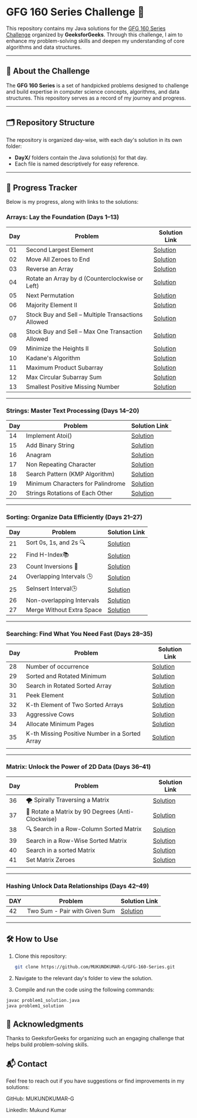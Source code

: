 # GFG 160 Series Challenge 🚀

This repository contains my Java solutions for the [GFG 160 Series Challenge](https://www.geeksforgeeks.org/courses/gfg-160-series) organized by **GeeksforGeeks**. Through this challenge, I aim to enhance my problem-solving skills and deepen my understanding of core algorithms and data structures.

---

## 📖 About the Challenge

The **GFG 160 Series** is a set of handpicked problems designed to challenge and build expertise in computer science concepts, algorithms, and data structures. This repository serves as a record of my journey and progress.

---

## 🗂️ Repository Structure

The repository is organized day-wise, with each day's solution in its own folder:

- **DayX/** folders contain the Java solution(s) for that day.
- Each file is named descriptively for easy reference.

---

## 📅 Progress Tracker

Below is my progress, along with links to the solutions:

### Arrays: Lay the Foundation (Days 1–13)

| Day | Problem                                            | Solution Link                                                                                                                          |
| --- | -------------------------------------------------- | -------------------------------------------------------------------------------------------------------------------------------------- |
| 01  | Second Largest Element                             | [Solution](<./Arrays -Lay the Foundation (Days 1–13)/DAY1(Second%20Largest%20Element)/>)                                               |
| 02  | Move All Zeroes to End                             | [Solution](<./Arrays -Lay the Foundation (Days 1–13)/DAY2(Move%20All%20Zeroes%20to%20End)/>)                                           |
| 03  | Reverse an Array                                   | [Solution](<./Arrays -Lay the Foundation (Days 1–13)/DAY3(Reverse%20an%20Array)/>)                                                     |
| 04  | Rotate an Array by d (Counterclockwise or Left)    | [Solution](<./Arrays -Lay the Foundation (Days 1–13)/DAY4(Rotate%20Array)/>)                                                           |
| 05  | Next Permutation                                   | [Solution](<./Arrays -Lay the Foundation (Days 1–13)/DAY5(Next%20Permutation)/>)                                                       |
| 06  | Majority Element II                                | [Solution](<./Arrays -Lay the Foundation (Days 1–13)/DAY6(Majority%20Element%20II)/>)                                                  |
| 07  | Stock Buy and Sell – Multiple Transactions Allowed | [Solution](<./Arrays -Lay the Foundation (Days 1–13)/DAY7(Stock%20Buy%20and%20Sell%20%E2%80%93%20Multiple%20Transaction%20Allowed)/>)  |
| 08  | Stock Buy and Sell – Max One Transaction Allowed   | [Solution](<./Arrays -Lay the Foundation (Days 1–13)/DAY8(Stock%20Buy%20and%20Sell%20%E2%80%93%20Max%20one%20Transaction%20Allowed)/>) |
| 09  | Minimize the Heights II                            | [Solution](<./Arrays -Lay the Foundation (Days 1–13)/DAY9(Minimize%20the%20Heights%20II)/>)                                            |
| 10  | Kadane's Algorithm                                 | [Solution](<./Arrays -Lay the Foundation (Days 1–13)/DAY10(Kadane's%20Algorithm)/>)                                                    |
| 11  | Maximum Product Subarray                           | [Solution](<./Arrays -Lay the Foundation (Days 1–13)/DAY11(Maximum%20Product%20Subarray)/>)                                            |
| 12  | Max Circular Subarray Sum                          | [Solution](<./Arrays -Lay the Foundation (Days 1–13)/DAY12(Max%20Circular%20Subarray%20Sum)/>)                                         |
| 13  | Smallest Positive Missing Number                   | [Solution](<./Arrays -Lay the Foundation (Days 1–13)/DAY13(Smallest%20Positive%20Missing%20Number)/>)                                  |

---

### Strings: Master Text Processing (Days 14–20)

| Day | Problem                           | Solution Link                                                                                                   |
| --- | --------------------------------- | --------------------------------------------------------------------------------------------------------------- |
| 14  | Implement Atoi()                  | [Solution](<./Strings - Master Text Processing (Days 14–20)/DAY14(Implement%20Atoi)/>)                          |
| 15  | Add Binary String                 | [Solution](<./Strings - Master Text Processing (Days 14–20)/DAY15(Add%20Binary%20Strings)/>)                    |
| 16  | Anagram                           | [Solution](<./Strings - Master Text Processing (Days 14–20)/DAY16(Anagram)/>)                                   |
| 17  | Non Repeating Character           | [Solution](<./Strings - Master Text Processing (Days 14–20)/DAY17(Non%20Repeating%20Character)/>)               |
| 18  | Search Pattern (KMP Algorithm)    | [Solution](<./Strings - Master Text Processing (Days 14–20)/DAY18(Search%20Pattern%20(KMP-Algorithm))/>)        |
| 19  | Minimum Characters for Palindrome | [Solution](<./Strings - Master Text Processing (Days 14–20)/DAY19(Min%20Chars%20to%20Add%20for%20Palindrome)/>) |
| 20  | Strings Rotations of Each Other   | [Solution](<./Strings - Master Text Processing (Days 14–20)/DAY20(Strings%20Rotations%20of%20Each%20Other)/>)   |

---

### Sorting: Organize Data Efficiently (Days 21–27)

| Day | Problem                   | Solution Link                                                                                            |
| --- | ------------------------- | -------------------------------------------------------------------------------------------------------- |
| 21  | Sort 0s, 1s, and 2s 🔍    | [Solution](<./Sorting - Organize Data Efficiently (Days 21–27)/DAY21(Sort%200s%2C%201s%2C%20and%202s)/>) |
| 22  | Find H-Index📚            | [Solution](<./Sorting - Organize Data Efficiently (Days 21–27)/DAY22(H-Index%20Finder)/>)                |
| 23  | Count Inversions 🧮       | [Solution](<./Sorting - Organize Data Efficiently (Days 21–27)/DAY23(Count%20Inversions)/>)              |
| 24  | Overlapping Intervals 🕒  | [Solution](<./Sorting - Organize Data Efficiently (Days 21–27)/DAY24(Overlapping%20Intervals)/>)         |
| 25  | SeInsert Interval🕒       | [Solution](<./Sorting - Organize Data Efficiently (Days 21–27)/DAY25(Insert%20Interval)/>)               |
| 26  | Non-overlapping Intervals | [Solution](<./Sorting - Organize Data Efficiently (Days 21–27)/DAY26(Non-overlapping%20Intervals)/>)     |
| 27  | Merge Without Extra Space | [Solution](<./Sorting - Organize Data Efficiently (Days 21–27)/DAY27(Merge%20Without%20Extra%20Space)/>) |

---

### Searching: Find What You Need Fast (Days 28–35)

| Day | Problem                                        | Solution Link                                                                                                                               |
| --- | ---------------------------------------------- | ------------------------------------------------------------------------------------------------------------------------------------------- |
| 28  | Number of occurrence                           | [Solution](<./Searching- Find What You Need Fast (Days 28–35)/DAY28(Number%20of%20occurrence)/>)                                            |
| 29  | Sorted and Rotated Minimum                     | [Solution](<./Searching- Find What You Need Fast (Days 28–35)/DAY29(Sorted%20and%20Rotated%20Minimum)/>)                                    |
| 30  | Search in Rotated Sorted Array                 | [Solution](<./Searching- Find What You Need Fast (Days 28–35)/DAY30(Search%20in%20Rotated%20Sorted%20Array)/>)                              |
| 31  | Peek Element                                   | [Solution](<./Searching- Find What You Need Fast (Days 28–35)/DAY31(Peak%20element)/>)                                                      |
| 32  | K-th Element of Two Sorted Arrays              | [Solution](<./Searching- Find What You Need Fast (Days 28–35)/DAY32(K-th%20Element%20of%20Two%20Sorted%20Arrays)/>)                         |
| 33  | Aggressive Cows                                | [Solution](<./Searching- Find What You Need Fast (Days 28–35)/DAY33(Aggressive%20Cows)/>)                                                   |
| 34  | Allocate Minimum Pages                         | [Solution](<./Searching- Find What You Need Fast (Days 28–35)/DAY34(Allocate%20Minimum%20Pages)>)                                           |
| 35  | K-th Missing Positive Number in a Sorted Array | [Solution](<./Searching- Find What You Need Fast (Days 28–35)/DAY35(K%E2%80%93th%20Missing%20Positive%20Number%20in%20a%20Sorted%20Array)>) |
|     |                                                |

---

### Matrix: Unlock the Power of 2D Data (Days 36–41)

| Day | Problem                                           | Solution Link                                                                                                                    |
| --- | ------------------------------------------------- | -------------------------------------------------------------------------------------------------------------------------------- |
| 36  | 🌪️ Spirally Traversing a Matrix                   | [Solution](<./Matrix - Unlock the Power of 2D Data (Days 36–41)/DAY36(Spirally%20Traversing%20a%20Matrix)/>)                     |
| 37  | 🔄 Rotate a Matrix by 90 Degrees (Anti-Clockwise) | [Solution](<./Matrix - Unlock the Power of 2D Data (Days 36–41)/DAY37(Rotate%20by%2090%20degree)/>)                              |
| 38  | 🔍 Search in a Row-Column Sorted Matrix           | [Solution](<./Matrix - Unlock the Power of 2D Data (Days 36–41)/DAY38(Search%20in%20a%20row%E2%80%93Column%20Sorted%20Matrix)/>) |
| 39  | Search in a Row-Wise Sorted Matrix                | [Solution](<./Matrix - Unlock the Power of 2D Data (Days 36–41)/DAY39(Search%20in%20a%20Row%20Wise%20Sorted%20Matrix%20)/>)      |
| 40  | Search in a sorted Matrix                         | [Solution](<./Matrix - Unlock the Power of 2D Data (Days 36–41)/DAY40(Search%20in%20a%20sorted%20Matrix)/>)                      |
| 41  | Set Matrix Zeroes                                 | [Solution](<./Matrix - Unlock the Power of 2D Data (Days 36–41)/DAY41(Set%20Matrix%20Zeroes)/>)                                  |
|     |                                                   |                                                                                                                                  |

---

### Hashing Unlock Data Relationships (Days 42–49)

| DAY | Problem                       | Solution Link                                                                                                   |
| --- | ----------------------------- | --------------------------------------------------------------------------------------------------------------- |
| 42  | Two Sum - Pair with Given Sum | [Solution](<./Hashing%20Unlock%20Data%20Relationships%20(Days%2042–49)/Two%20Sum%20Pair%20with%20Given%20Sum/>) |

---

## 🛠️ How to Use

1. Clone this repository:
   ```bash
   git clone https://github.com/MUKUNDKUMAR-G/GFG-160-Series.git
   ```
2. Navigate to the relevant day's folder to view the solution.

3. Compile and run the code using the following commands:

```bash
javac problem1_solution.java
java problem1_solution
```

## 🌟 Acknowledgments

Thanks to GeeksforGeeks for organizing such an engaging challenge that helps build problem-solving skills.

## 📬 Contact

Feel free to reach out if you have suggestions or find improvements in my solutions:

GitHub: MUKUNDKUMAR-G

LinkedIn: Mukund Kumar
